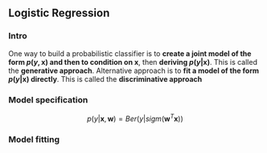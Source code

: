 ## Logistic Regression

### Intro

One way to build a probabilistic classifier is to **create a joint model of the form $p(y, \mathbf x)$ and then to condition on $\mathbf x$**, then **deriving $p(y|\mathbf x)$**. This is called the **generative approach**. Alternative approach is to **fit a model of the form $p(y|\mathbf x)$ directly**. This is called the **discriminative approach**

### Model specification

$$
p(y|\mathbf x, \mathbf w) = Ber(y|sigm(\mathbf w^T \mathbf x))
$$

### Model fitting

